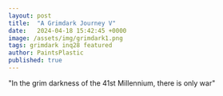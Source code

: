 ```yaml
---
layout: post
title:  "A Grimdark Journey V"
date:   2024-04-18 15:42:45 +0000
image: /assets/img/grimdark1.png
tags: grimdark inq28 featured
author: PaintsPlastic
published: true
---
```


"In the grim darkness of the 41st Millennium, there is only war"

